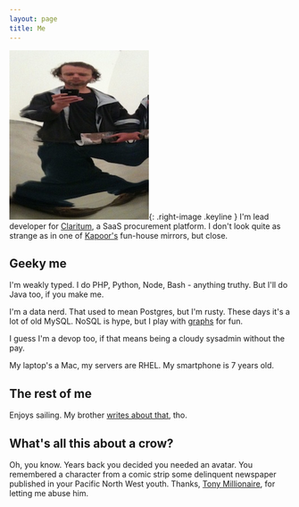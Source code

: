 ```yaml
---
layout: page
title: Me
---
```


![Kapoor mirror](/public/images/kapoor_mirror.jpg){: .right-image .keyline } 
I'm lead developer for [Claritum](http://www.claritum.com), a SaaS procurement platform. I don't look quite as strange as in one of [Kapoor's](http://anishkapoor.com/666/Guggenheim-Bilbao--2010.html) fun-house mirrors, but close.

## Geeky me

I'm weakly typed. I do PHP, Python, Node, Bash - anything truthy. But I'll do Java too, if you make me.

I'm a data nerd. That used to mean Postgres, but I'm rusty. These days it's a lot of old MySQL. NoSQL is hype, but I play with [graphs](http://tinkerpop.incubator.apache.org) for fun.

I guess I'm a devop too, if that means being a cloudy sysadmin without the pay.

My laptop's a Mac, my servers are RHEL. My smartphone is 7 years old.

## The rest of me

Enjoys sailing. My brother [writes about that](http://www.rogersrants.co.uk/), tho.

## What's all this about a crow?

Oh, you know. Years back you decided you needed an avatar. You remembered a character from a comic strip some delinquent newspaper published in your Pacific North West youth. Thanks, 
[Tony Millionaire](http://www.maakies.com), for letting me abuse him.